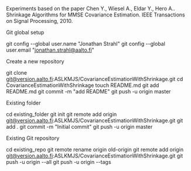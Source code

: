 Experiments based on the paper Chen Y., Wiesel A., Eldar Y., Hero A.. Shrinkage Algorithms for MMSE Covariance Estimation. IEEE Transactions on Signal Processing, 2010.

Git global setup

git config --global user.name "Jonathan Strahl"
git config --global user.email "jonathan.strahl@aalto.fi"

Create a new repository

git clone git@version.aalto.fi:ASLKMJS/CovarianceEstimationWithShrinkage.git
cd CovarianceEstimationWithShrinkage
touch README.md
git add README.md
git commit -m "add README"
git push -u origin master

Existing folder

cd existing_folder
git init
git remote add origin git@version.aalto.fi:ASLKMJS/CovarianceEstimationWithShrinkage.git
git add .
git commit -m "Initial commit"
git push -u origin master

Existing Git repository

cd existing_repo
git remote rename origin old-origin
git remote add origin git@version.aalto.fi:ASLKMJS/CovarianceEstimationWithShrinkage.git
git push -u origin --all
git push -u origin --tags

